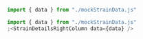 ```jsx noeditor
import { data } from "./mockStrainData.js"
```

```jsx
import { data } from "./mockStrainData.js"
;<StrainDetailsRightColumn data={data} />
```
